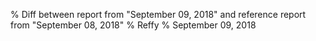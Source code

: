 % Diff between report from "September 09, 2018" and reference report from "September 08, 2018"
% Reffy
% September 09, 2018

